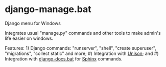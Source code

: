 # django-manage.bat
Django menu for Windows

Integrates usual "manage.py" commands and other tools to make admin's life easier on windows.

Features:
	1) Django commands: "runserver", "shell", "create superuser", "migrations", "collect static" and more;
	#) Integration with [Unison](https://www.cis.upenn.edu/~bcpierce/unison/); and
	#) Integration with [django-docs.bat](https://github.com/laurocdesa/django-docs.bat) for [Sphinx](http://www.sphinx-doc.org/en/stable/) commands.
